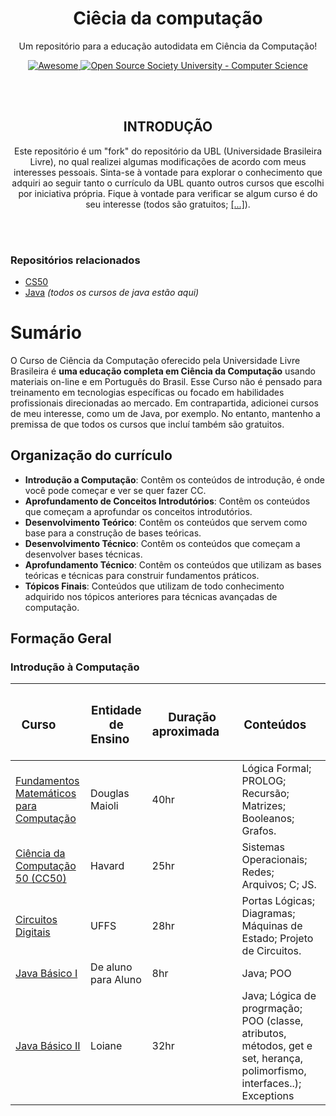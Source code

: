 <!-- INTRODUÇÃO -->
<p align="center">
	<h1 align="center">Ciêcia da computação</h1>
<p align="center">
  	Um repositório para a educação autodidata em Ciência da Computação!
</p>
<p align="center">
  	<a href="https://github.com/sindresorhus/awesome">
    		<img alt="Awesome" src="https://cdn.rawgit.com/sindresorhus/awesome/d7305f38d29fed78fa85652e3a63e154dd8e8829/media/badge.svg">
  	</a>
  	<a href="https://github.com/ossu/computer-science">
		<img alt="Open Source Society University - Computer Science" src="https://img.shields.io/badge/OSSU-computer--science-blue.svg">
  	</a>
</p>

</br>
</br>

<!-- INTRODUÇÃO 2 -->
<p align="center">
	<h2 align="center">INTRODUÇÃO</h2>
	<p align="center">
		Este repositório é um "fork" do repositório da UBL (Universidade Brasileira Livre), no qual realizei algumas modificações de acordo com meus interesses 	  		pessoais. Sinta-se à vontade para explorar o conhecimento que adquiri ao seguir tanto o currículo da UBL quanto outros cursos que escolhi por iniciativa própria.
		Fique à vontade para verificar se algum curso é do seu interesse (todos são gratuitos; <a href="#formacaogeral">[...]</a>).
	</p>
</p>

</br>
</br>

<!-- CONTEÚDOS -->
### Repositórios relacionados 
- [CS50](https://github.com/FireguiQueen/CS50)
- [Java](https://github.com/FireguiQueen/Java) _(todos os cursos de java estão aqui)_

# Sumário
O Curso de Ciência da Computação oferecido pela Universidade Livre Brasileira é **uma educação completa em Ciência da Computação** 
usando materiais on-line e em Português do Brasil. Esse Curso não é pensado para treinamento em tecnologias específicas ou focado em habilidades profissionais direcionadas ao mercado. Em contrapartida, adicionei cursos de meu interesse, como um de Java, por exemplo. No entanto, mantenho a premissa de que todos os cursos que incluí também são gratuitos.
  
## Organização do currículo
- **Introdução a Computação**: Contêm os conteúdos de introdução, é onde você pode começar e ver se quer fazer CC.
- **Aprofundamento de Conceitos Introdutórios**: Contêm os conteúdos que começam a aprofundar os conceitos introdutórios.
- **Desenvolvimento Teórico**: Contêm os conteúdos que servem como base para a construção de bases teóricas.
- **Desenvolvimento Técnico**: Contêm os conteúdos que começam a desenvolver bases técnicas.
- **Aprofundamento Técnico**: Contêm os conteúdos que utilizam as bases teóricas e técnicas para construir fundamentos práticos.
- **Tópicos Finais**: Conteúdos que utilizam de todo conhecimento adquirido nos tópicos anteriores para técnicas avançadas de computação.


## Formação Geral  <a name="formacaogeral"></a>
### Introdução à Computação

<table>
	<thead>
		<th> <h3> Curso &nbsp;&nbsp;&nbsp;&nbsp;&nbsp; 	      </h3> </th> 
		<th> <h3> Entidade de Ensino&nbsp;&nbsp;&nbsp;&nbsp; </h3> </th>
		<th> <h3> Duração aproximada&nbsp;&nbsp;&nbsp;&nbsp; </h3> </th> 
		<th> <h3> Conteúdos&nbsp;&nbsp;&nbsp;&nbsp;          </h3> </th> 
<!-- 		<th> <h3> Concluído                                  </h3> </th> -->
	</thead>
	<tbody>
		<tr>
			<td> 
				<a href="https://www.youtube.com/watch?v=QE6ruiq632o&list=PLrOyM49ctTx-HWypJVvn_zMO1o7oOAfVx">Fundamentos Matemáticos para Computação</a> 
			</td>
			<td> Douglas Maioli </td>
			<td> 40hr </td>
			<td> Lógica Formal; PROLOG; Recursão; </br> Matrizes; Booleanos; Grafos.</td>
<!-- 			<td> :x: </td> -->
		</tr>
		<tr>
			<td> 
				<a href="https://www.estudarfora.org.br/cursos/cc50/">Ciência da Computação 50 (CC50) </a> 
			</td>
			<td> Havard </td>
			<td> 25hr</td>
			<td> Sistemas Operacionais; Redes; Arquivos; C; JS. </td>
<!-- 			<td>:large_orange_diamond: em andamento </td> -->
		</tr>
		<tr>
			<td> 
				<a href="https://www.youtube.com/playlist?list=PLXyWBo_coJnMYO9Na3t-oYsc2X4kPJBWf">Circuitos Digitais</a> 
			</td>
			<td> UFFS</td>
			<td> 28hr </td>
			<td> Portas Lógicas; Diagramas; Máquinas de Estado; Projeto de Circuitos.</td>
<!-- 			<td>:large_orange_diamond: em andamento </td> -->
		</tr>
		<tr>
			<td> 
				<a href="https://www.youtube.com/playlist?list=PLa75BYTPDNKZLzk3xG-gSXSU_AAq5RP4g">Java Básico I</a> 
			</td>
			<td> De aluno para Aluno </td>
			<td> 8hr </td>
			<td> Java; POO </td>
<!-- 			<td>:large_orange_diamond: em andamento </td> -->
		</tr>
		<tr>
			<td> 
				<a href="https://loiane.training/continuar-curso/java-basico">Java Básico II</a> 
			</td>
			<td> Loiane </td>
			<td> 32hr </td>
			<td> Java; Lógica de progrmação; POO (classe, atributos, métodos, get e set, herança, polimorfismo, interfaces..); Exceptions </td>
<!-- 			<td>:large_orange_diamond: em andamento </td> -->
		</tr>
	</tbody>
</table>
